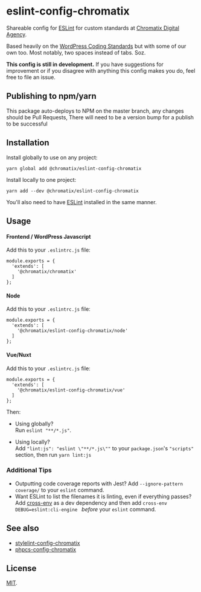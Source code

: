# eslint-config-chromatix

Shareable config for [ESLint](https://eslint.org/) for custom standards at [Chromatix Digital Agency](https://www.chromatix.com.au).

Based heavily on the [WordPress Coding Standards](https://github.com/WordPress-Coding-Standards/eslint-config-wordpress/) but with some of our own too. Most notably, two spaces instead of tabs. Soz.

**This config is still in development.** If you have suggestions for improvement or if you disagree with anything this config makes you do, feel free to file an issue.

## Publishing to npm/yarn

This package auto-deploys to NPM on the master branch, any changes should be Pull Requests, There will need to be a version bump for a publish to be successful

## Installation

Install globally to use on any project:

    yarn global add @chromatix/eslint-config-chromatix

Install locally to one project:

    yarn add --dev @chromatix/eslint-config-chromatix

You'll also need to have [ESLint](https://eslint.org/) installed in the same manner.

## Usage

#### Frontend / WordPress Javascript
Add this to your `.eslintrc.js` file:

    module.exports = {
      'extends': [
        '@chromatix/chromatix'
      ]
    };
    
#### Node
Add this to your `.eslintrc.js` file:

    module.exports = {
      'extends': [
        '@chromatix/eslint-config-chromatix/node'
      ]
    };
    
#### Vue/Nuxt
Add this to your `.eslintrc.js` file:

    module.exports = {
      'extends': [
        '@chromatix/eslint-config-chromatix/vue'
      ]
    };


Then:
* Using globally?  
  Run `eslint "**/*.js"`.

* Using locally?  
  Add `"lint:js": "eslint \"**/*.js\""` to your `package.json`'s `"scripts"` section, then run `yarn lint:js`

### Additional Tips

* Outputting code coverage reports with Jest? Add `--ignore-pattern coverage/` to your `eslint` command.
* Want ESLint to list the filenames it is linting, even if everything passes? Add [cross-env](https://yarnpkg.com/en/package/cross-env) as a dev dependency and then add `cross-env DEBUG=eslint:cli-engine ` _before_ your `eslint` command.

## See also

* [stylelint-config-chromatix](https://github.com/ChromatixAU/stylelint-config-chromatix)
* [phpcs-config-chromatix](https://github.com/ChromatixAU/phpcs-config-chromatix)

## License

[MIT](LICENSE).
